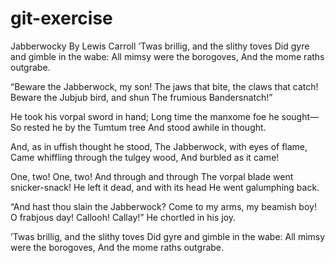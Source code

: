 # git-exercise
 Jabberwocky
By Lewis Carroll
’Twas brillig, and the slithy toves
      Did gyre and gimble in the wabe:
All mimsy were the borogoves,
      And the mome raths outgrabe.

“Beware the Jabberwock, my son!
      The jaws that bite, the claws that catch!
Beware the Jubjub bird, and shun
      The frumious Bandersnatch!”

He took his vorpal sword in hand;
      Long time the manxome foe he sought—
So rested he by the Tumtum tree
      And stood awhile in thought.

And, as in uffish thought he stood,
      The Jabberwock, with eyes of flame,
Came whiffling through the tulgey wood,
      And burbled as it came!

One, two! One, two! And through and through
      The vorpal blade went snicker-snack!
He left it dead, and with its head
      He went galumphing back.

“And hast thou slain the Jabberwock?
      Come to my arms, my beamish boy!
O frabjous day! Callooh! Callay!”
      He chortled in his joy.

’Twas brillig, and the slithy toves
      Did gyre and gimble in the wabe:
All mimsy were the borogoves,
      And the mome raths outgrabe.